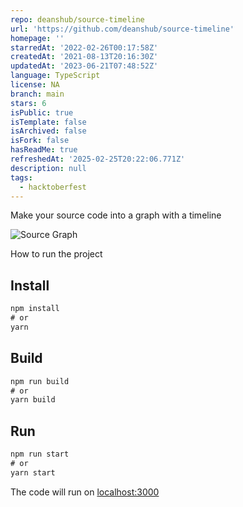 ```yaml
---
repo: deanshub/source-timeline
url: 'https://github.com/deanshub/source-timeline'
homepage: ''
starredAt: '2022-02-26T00:17:58Z'
createdAt: '2021-08-13T20:16:30Z'
updatedAt: '2023-06-21T07:48:52Z'
language: TypeScript
license: NA
branch: main
stars: 6
isPublic: true
isTemplate: false
isArchived: false
isFork: false
hasReadMe: true
refreshedAt: '2025-02-25T20:22:06.771Z'
description: null
tags:
  - hacktoberfest
---
```


Make your source code into a graph with a timeline

![Source Graph](https://i.imgur.com/cD3aeKo_d.webp?maxwidth=1520&fidelity=grand)

How to run the project

## Install

```javascript
npm install
# or
yarn
```

## Build
```javascript
npm run build
# or
yarn build
```

## Run
```javascript
npm run start
# or
yarn start
```
The code will run on [localhost:3000](http://localhost:3000)
